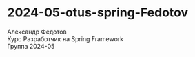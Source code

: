 # 2024-05-otus-spring-Fedotov
Александр Федотов  
Курс Разработчик на Spring Framework  
Группа 2024-05
